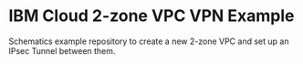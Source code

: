 # IBM Cloud 2-zone VPC VPN Example
Schematics example repository to create a new 2-zone VPC and set up an IPsec Tunnel between them.
